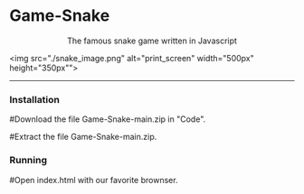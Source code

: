 # Game-Snake
<p align="center">
The famous snake game written in Javascript</p>

<img src="./snake_image.png" alt="print_screen" width="500px" height="350px"">

<hr>


### Installation

#Download the file Game-Snake-main.zip in "Code".

#Extract the file Game-Snake-main.zip.


### Running

#Open index.html with our favorite brownser.



